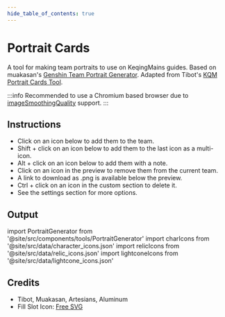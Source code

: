 ```yaml
---
hide_table_of_contents: true
---
```


# Portrait Cards

A tool for making team portraits to use on KeqingMains guides. Based on muakasan's [Genshin Team Portrait Generator](https://github.com/muakasan/genshin-portraits). Adapted from Tibot's [KQM Portrait Cards Tool](https://library.keqingmains.com/resources/tools/portraits).

:::info
Recommended to use a Chromium based browser due to [imageSmoothingQuality](https://developer.mozilla.org/en-US/docs/Web/API/CanvasRenderingContext2D/imageSmoothingQuality#browser_compatibility) support.
:::

## Instructions

* Click on an icon below to add them to the team.
* Shift + click on an icon below to add them to the last icon as a multi-icon.
* Alt + click on an icon below to add them with a note.
* Click on an icon in the preview to remove them from the current team.
* A link to download as .png is available below the preview.
* Ctrl + click on an icon in the custom section to delete it.
* See the settings section for more options.

## Output

import PortraitGenerator from '@site/src/components/tools/PortraitGenerator'
import charIcons from '@site/src/data/character_icons.json'
import relicIcons from '@site/src/data/relic_icons.json'
import lightconeIcons from '@site/src/data/lightcone_icons.json'

<PortraitGenerator charIcons={charIcons} relicIcons={relicIcons} lightconeIcons={lightconeIcons} />

## Credits

* Tibot, Muakasan, Artesians, Aluminum
* Fill Slot Icon: [Free SVG](https://freesvg.org/user-icon-picture)
